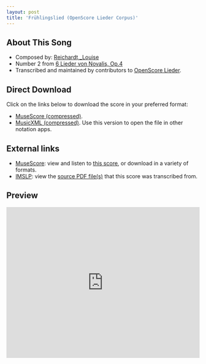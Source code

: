 ```yaml
---
layout: post
title: 'Frühlingslied (OpenScore Lieder Corpus)'
---
```


## About This Song

- Composed by: [Reichardt,_Louise](https://fourscoreandmore.org/openscore/lieder/Reichardt,_Louise)
- Number 2 from [6 Lieder von Novalis, Op.4](https://fourscoreandmore.org/openscore/lieder/Reichardt,_Louise/6_Lieder_von_Novalis,_Op.4)
- Transcribed and maintained by contributors to [OpenScore Lieder].

[OpenScore Lieder]: https://musescore.com/openscore-lieder-corpus

## Direct Download

Click on the links below to download the score in your preferred format:
- [MuseScore (compressed)](https://github.com/openscore/lieder/blob/main/scores/Reichardt,_Louise/6_Lieder_von_Novalis,_Op.4/2_Frühlingslied/lc5002052.mscz?raw=true).
- [MusicXML (compressed)](https://github.com/openscore/lieder/blob/main/scores/Reichardt,_Louise/6_Lieder_von_Novalis,_Op.4/2_Frühlingslied/lc5002052.mxl?raw=true). Use this version to open the file in other notation apps.

## External links

- [MuseScore]: view and listen to [this score][MuseScore], or download in a variety of formats.
- [IMSLP]: view the [source PDF file(s)][IMSLP] that this score was transcribed from.

[MuseScore]: https://musescore.com/score/5002052
[IMSLP]: https://imslp.org/wiki/Special:ReverseLookup/511862

## Preview

<iframe width="100%" height="394" src="https://musescore.com/openscore-lieder-corpus/scores/5002052/embed" frameborder="0" allowfullscreen allow="autoplay; fullscreen"></iframe>
